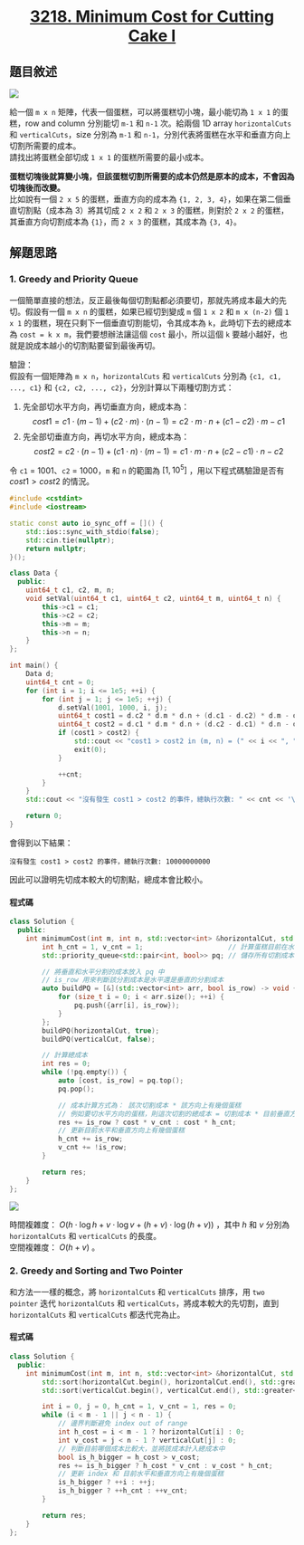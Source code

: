 # <center> [3218. Minimum Cost for Cutting Cake I](https://leetcode.com/problems/minimum-cost-for-cutting-cake-i/description/) </center>

## 題目敘述

[![](https://raw.githubusercontent.com/reese60525/ForPicGo/main/Pictures202412251055063.png)](https://raw.githubusercontent.com/reese60525/ForPicGo/main/Pictures202412251055063.png)

給一個 `m x n` 矩陣，代表一個蛋糕，可以將蛋糕切小塊，最小能切為 `1 x 1` 的蛋糕，row and column 分別能切 `m-1` 和 `n-1` 次。給兩個 1D array `horizontalCuts` 和 `verticalCuts`，size 分別為 `m-1` 和 `n-1`，分別代表將蛋糕在水平和垂直方向上切割所需要的成本。  
請找出將蛋糕全部切成 `1 x 1` 的蛋糕所需要的最小成本。  

**蛋糕切塊後就算變小塊，但該蛋糕切割所需要的成本仍然是原本的成本，不會因為切塊後而改變。**  
比如說有一個 `2 x 5` 的蛋糕，垂直方向的成本為 `{1, 2, 3, 4}`，如果在第二個垂直切割點（成本為 3）將其切成 `2 x 2` 和 `2 x 3` 的蛋糕，則對於 `2 x 2` 的蛋糕，其垂直方向切割成本為 `{1}`，而 `2 x 3` 的蛋糕，其成本為 `{3, 4}`。  

## 解題思路

### 1. Greedy and Priority Queue

一個簡單直接的想法，反正最後每個切割點都必須要切，那就先將成本最大的先切。假設有一個 `m x n` 的蛋糕，如果已經切到變成 `m` 個 `1 x 2` 和 `m x (n-2)` 個 `1 x 1` 的蛋糕，現在只剩下一個垂直切割能切，令其成本為 `k`，此時切下去的總成本為 `cost = k x m`，我們要想辦法讓這個 `cost` 最小，所以這個 `k` 要越小越好，也就是說成本越小的切割點要留到最後再切。  

驗證：  
假設有一個矩陣為 `m x n`，`horizontalCuts` 和 `verticalCuts` 分別為 `{c1, c1, ..., c1}` 和 `{c2, c2, ..., c2}`，分別計算以下兩種切割方式：  

1. 先全部切水平方向，再切垂直方向，總成本為：
$$cost1 = c1 \cdot (m-1) + (c2 \cdot m) \cdot (n-1) = c2 \cdot m \cdot n + (c1 - c2) \cdot m - c1$$
2. 先全部切垂直方向，再切水平方向，總成本為：
$$cost2 = c2 \cdot (n-1) + (c1 \cdot n) \cdot (m-1) = c1 \cdot m \cdot n + (c2 - c1) \cdot n - c2$$

令 `c1` = 1001、`c2` = 1000，`m` 和 `n` 的範圍為 $[1, 10^5]$ ，用以下程式碼驗證是否有 $cost1 > cost2$ 的情況。  

```cpp {.line-numbers}
#include <cstdint>
#include <iostream>

static const auto io_sync_off = []() {
    std::ios::sync_with_stdio(false);
    std::cin.tie(nullptr);
    return nullptr;
}();

class Data {
  public:
    uint64_t c1, c2, m, n;
    void setVal(uint64_t c1, uint64_t c2, uint64_t m, uint64_t n) {
        this->c1 = c1;
        this->c2 = c2;
        this->m = m;
        this->n = n;
    }
};

int main() {
    Data d;
    uint64_t cnt = 0;
    for (int i = 1; i <= 1e5; ++i) {
        for (int j = 1; j <= 1e5; ++j) {
            d.setVal(1001, 1000, i, j);
            uint64_t cost1 = d.c2 * d.m * d.n + (d.c1 - d.c2) * d.m - d.c1; // 先切 m
            uint64_t cost2 = d.c1 * d.m * d.n + (d.c2 - d.c1) * d.n - d.c2; // 先切 n
            if (cost1 > cost2) {
                std::cout << "cost1 > cost2 in (m, n) = (" << i << ", " << j << ")\n";
                exit(0);
            }

            ++cnt;
        }
    }
    std::cout << "沒有發生 cost1 > cost2 的事件，總執行次數: " << cnt << '\n';

    return 0;
}
```

會得到以下結果：  

```output
沒有發生 cost1 > cost2 的事件，總執行次數: 10000000000
```  

因此可以證明先切成本較大的切割點，總成本會比較小。

#### 程式碼

```cpp {.line-numbers}
class Solution {
  public:
    int minimumCost(int m, int n, std::vector<int> &horizontalCut, std::vector<int> &verticalCut) {
        int h_cnt = 1, v_cnt = 1;                     // 計算蛋糕目前在水平方向和垂直方向共被切成幾塊
        std::priority_queue<std::pair<int, bool>> pq; // 儲存所有切割成本，queue top 為最大的成本

        // 將垂直和水平分割的成本放入 pq 中
        // is_row 用來判斷該分割成本是水平還是垂直的分割成本
        auto buildPQ = [&](std::vector<int> arr, bool is_row) -> void {
            for (size_t i = 0; i < arr.size(); ++i) {
                pq.push({arr[i], is_row});
            }
        };
        buildPQ(horizontalCut, true);
        buildPQ(verticalCut, false);

        // 計算總成本
        int res = 0;
        while (!pq.empty()) {
            auto [cost, is_row] = pq.top();
            pq.pop();

            // 成本計算方式為： 該次切割成本 * 該方向上有幾個蛋糕
            // 例如要切水平方向的蛋糕，則這次切割的總成本 = 切割成本 * 目前垂直方向上有幾個蛋糕
            res += is_row ? cost * v_cnt : cost * h_cnt;
            // 更新目前水平和垂直方向上有幾個蛋糕
            h_cnt += is_row;
            v_cnt += !is_row;
        }

        return res;
    }
};
```

[![](https://raw.githubusercontent.com/reese60525/ForPicGo/main/Pictures202412251227743.png)](https://raw.githubusercontent.com/reese60525/ForPicGo/main/Pictures202412251227743.png)

時間複雜度： $O(h \cdot \log h + v \cdot \log v + (h + v) \cdot \log (h + v))$ ，其中 $h$ 和 $v$ 分別為 `horizontalCuts` 和 `verticalCuts` 的長度。  
空間複雜度： $O(h + v)$ 。

### 2. Greedy and Sorting and Two Pointer

和方法一一樣的概念，將 `horizontalCuts` 和 `verticalCuts` 排序，用 `two pointer` 迭代 `horizontalCuts` 和 `verticalCuts`，將成本較大的先切割，直到 `horizontalCuts` 和 `verticalCuts` 都迭代完為止。

#### 程式碼

```cpp {.line-numbers}
class Solution {
  public:
    int minimumCost(int m, int n, std::vector<int> &horizontalCut, std::vector<int> &verticalCut) {
        std::sort(horizontalCut.begin(), horizontalCut.end(), std::greater<int>());
        std::sort(verticalCut.begin(), verticalCut.end(), std::greater<int>());

        int i = 0, j = 0, h_cnt = 1, v_cnt = 1, res = 0;
        while (i < m - 1 || j < n - 1) {
            // 邊界判斷避免 index out of range
            int h_cost = i < m - 1 ? horizontalCut[i] : 0;
            int v_cost = j < n - 1 ? verticalCut[j] : 0;
            // 判斷目前哪個成本比較大，並將該成本計入總成本中
            bool is_h_bigger = h_cost > v_cost;
            res += is_h_bigger ? h_cost * v_cnt : v_cost * h_cnt;
            // 更新 index 和 目前水平和垂直方向上有幾個蛋糕
            is_h_bigger ? ++i : ++j;
            is_h_bigger ? ++h_cnt : ++v_cnt;
        }

        return res;
    }
};
```
